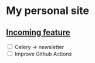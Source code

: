 My personal site
================

## <u>Incoming feature</u>

<input type="checkbox"> Celery &#8594; newsletter </br>
<input type="checkbox"> Improve Github Actions

